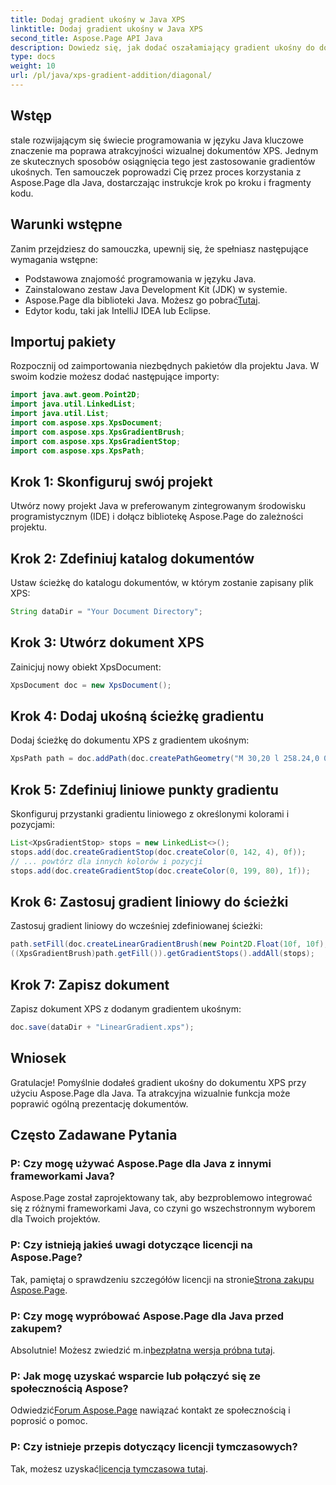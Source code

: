 ```yaml
---
title: Dodaj gradient ukośny w Java XPS
linktitle: Dodaj gradient ukośny w Java XPS
second_title: Aspose.Page API Java
description: Dowiedz się, jak dodać oszałamiający gradient ukośny do dokumentów XPS w Javie za pomocą Aspose.Page. Podnieś poziom swojej prezentacji wizualnej bez wysiłku.
type: docs
weight: 10
url: /pl/java/xps-gradient-addition/diagonal/
---
```

## Wstęp
stale rozwijającym się świecie programowania w języku Java kluczowe znaczenie ma poprawa atrakcyjności wizualnej dokumentów XPS. Jednym ze skutecznych sposobów osiągnięcia tego jest zastosowanie gradientów ukośnych. Ten samouczek poprowadzi Cię przez proces korzystania z Aspose.Page dla Java, dostarczając instrukcje krok po kroku i fragmenty kodu.
## Warunki wstępne
Zanim przejdziesz do samouczka, upewnij się, że spełniasz następujące wymagania wstępne:
- Podstawowa znajomość programowania w języku Java.
- Zainstalowano zestaw Java Development Kit (JDK) w systemie.
-  Aspose.Page dla biblioteki Java. Możesz go pobrać[Tutaj](https://releases.aspose.com/page/java/).
- Edytor kodu, taki jak IntelliJ IDEA lub Eclipse.
## Importuj pakiety
Rozpocznij od zaimportowania niezbędnych pakietów dla projektu Java. W swoim kodzie możesz dodać następujące importy:
```java
import java.awt.geom.Point2D;
import java.util.LinkedList;
import java.util.List;
import com.aspose.xps.XpsDocument;
import com.aspose.xps.XpsGradientBrush;
import com.aspose.xps.XpsGradientStop;
import com.aspose.xps.XpsPath;
```
## Krok 1: Skonfiguruj swój projekt
Utwórz nowy projekt Java w preferowanym zintegrowanym środowisku programistycznym (IDE) i dołącz bibliotekę Aspose.Page do zależności projektu.
## Krok 2: Zdefiniuj katalog dokumentów
Ustaw ścieżkę do katalogu dokumentów, w którym zostanie zapisany plik XPS:
```java
String dataDir = "Your Document Directory";
```
## Krok 3: Utwórz dokument XPS
Zainicjuj nowy obiekt XpsDocument:
```java
XpsDocument doc = new XpsDocument();
```
## Krok 4: Dodaj ukośną ścieżkę gradientu
Dodaj ścieżkę do dokumentu XPS z gradientem ukośnym:
```java
XpsPath path = doc.addPath(doc.createPathGeometry("M 30,20 l 258.24,0 0,56.64 -258.24,0 Z"));
```
## Krok 5: Zdefiniuj liniowe punkty gradientu
Skonfiguruj przystanki gradientu liniowego z określonymi kolorami i pozycjami:
```java
List<XpsGradientStop> stops = new LinkedList<>();
stops.add(doc.createGradientStop(doc.createColor(0, 142, 4), 0f));
// ... powtórz dla innych kolorów i pozycji
stops.add(doc.createGradientStop(doc.createColor(0, 199, 80), 1f));
```
## Krok 6: Zastosuj gradient liniowy do ścieżki
Zastosuj gradient liniowy do wcześniej zdefiniowanej ścieżki:
```java
path.setFill(doc.createLinearGradientBrush(new Point2D.Float(10f, 10f), new Point2D.Float(228f, 100f)));
((XpsGradientBrush)path.getFill()).getGradientStops().addAll(stops);
```
## Krok 7: Zapisz dokument
Zapisz dokument XPS z dodanym gradientem ukośnym:
```java
doc.save(dataDir + "LinearGradient.xps");
```
## Wniosek
Gratulacje! Pomyślnie dodałeś gradient ukośny do dokumentu XPS przy użyciu Aspose.Page dla Java. Ta atrakcyjna wizualnie funkcja może poprawić ogólną prezentację dokumentów.
## Często Zadawane Pytania
### P: Czy mogę używać Aspose.Page dla Java z innymi frameworkami Java?
Aspose.Page został zaprojektowany tak, aby bezproblemowo integrować się z różnymi frameworkami Java, co czyni go wszechstronnym wyborem dla Twoich projektów.
### P: Czy istnieją jakieś uwagi dotyczące licencji na Aspose.Page?
 Tak, pamiętaj o sprawdzeniu szczegółów licencji na stronie[Strona zakupu Aspose.Page](https://purchase.aspose.com/buy).
### P: Czy mogę wypróbować Aspose.Page dla Java przed zakupem?
 Absolutnie! Możesz zwiedzić m.in[bezpłatna wersja próbna tutaj](https://releases.aspose.com/).
### P: Jak mogę uzyskać wsparcie lub połączyć się ze społecznością Aspose?
 Odwiedzić[Forum Aspose.Page](https://forum.aspose.com/c/page/39) nawiązać kontakt ze społecznością i poprosić o pomoc.
### P: Czy istnieje przepis dotyczący licencji tymczasowych?
 Tak, możesz uzyskać[licencja tymczasowa tutaj](https://purchase.aspose.com/temporary-license/).